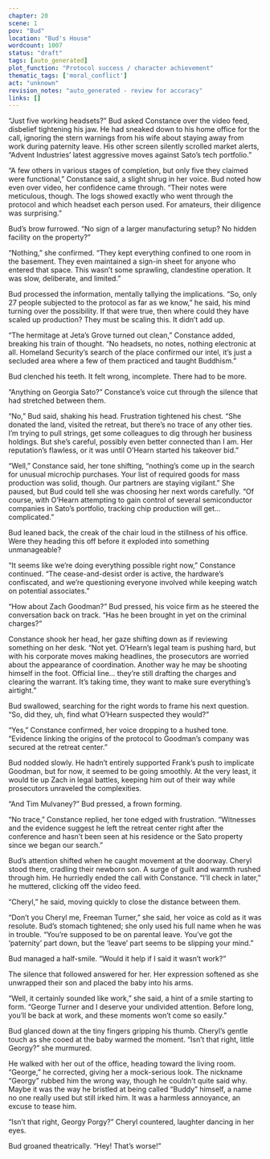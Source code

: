 ```yaml
---
chapter: 20
scene: 1
pov: "Bud"
location: "Bud's House"
wordcount: 1007
status: "draft"
tags: [auto_generated]
plot_function: "Protocol success / character achievement"
thematic_tags: ['moral_conflict']
act: "unknown"
revision_notes: "auto_generated - review for accuracy"
links: []
---
```


“Just five working headsets?” Bud asked Constance over the video feed, disbelief tightening his jaw. He had sneaked down to his home office for the call, ignoring the stern warnings from his wife about staying away from work during paternity leave. His other screen silently scrolled market alerts, “Advent Industries’ latest aggressive moves against Sato’s tech portfolio.” 

“A few others in various stages of completion, but only five they claimed were functional,” Constance said, a slight shrug in her voice. Bud noted how even over video, her confidence came through. “Their notes were meticulous, though. The logs showed exactly who went through the protocol and which headset each person used. For amateurs, their diligence was surprising.” 

Bud’s brow furrowed. “No sign of a larger manufacturing setup? No hidden facility on the property?” 

“Nothing,” she confirmed. “They kept everything confined to one room in the basement. They even maintained a sign-in sheet for anyone who entered that space. This wasn’t some sprawling, clandestine operation. It was slow, deliberate, and limited.” 

Bud processed the information, mentally tallying the implications. “So, only 27 people subjected to the protocol as far as we know,” he said, his mind turning over the possibility. If that were true, then where could they have scaled up production? They must be scaling this. It didn’t add up. 

“The hermitage at Jeta’s Grove turned out clean,” Constance added, breaking his train of thought. “No headsets, no notes, nothing electronic at all. Homeland Security’s search of the place confirmed our intel, it’s just a secluded area where a few of them practiced and taught Buddhism.” 

Bud clenched his teeth. It felt wrong, incomplete. There had to be more. 

“Anything on Georgia Sato?” Constance’s voice cut through the silence that had stretched between them. 

“No,” Bud said, shaking his head. Frustration tightened his chest. “She donated the land, visited the retreat, but there’s no trace of any other ties. I’m trying to pull strings, get some colleagues to dig through her business holdings. But she’s careful, possibly even better connected than I am. Her reputation’s flawless, or it was until O’Hearn started his takeover bid.” 

“Well,” Constance said, her tone shifting, “nothing’s come up in the search for unusual microchip purchases. Your list of required goods for mass production was solid, though. Our partners are staying vigilant.” She paused, but Bud could tell she was choosing her next words carefully. “Of course, with O’Hearn attempting to gain control of several semiconductor companies in Sato’s portfolio, tracking chip production will get… complicated.” 

Bud leaned back, the creak of the chair loud in the stillness of his office. Were they heading this off before it exploded into something unmanageable?  

“It seems like we’re doing everything possible right now,” Constance continued. “The cease-and-desist order is active, the hardware’s confiscated, and we’re questioning everyone involved while keeping watch on potential associates.” 

“How about Zach Goodman?” Bud pressed, his voice firm as he steered the conversation back on track. “Has he been brought in yet on the criminal charges?” 

Constance shook her head, her gaze shifting down as if reviewing something on her desk. “Not yet. O’Hearn’s legal team is pushing hard, but with his corporate moves making headlines, the prosecutors are worried about the appearance of coordination. Another way he may be shooting himself in the foot. Official line… they’re still drafting the charges and clearing the warrant. It’s taking time, they want to make sure everything’s airtight.” 

Bud swallowed, searching for the right words to frame his next question. “So, did they, uh, find what O’Hearn suspected they would?” 

“Yes,” Constance confirmed, her voice dropping to a hushed tone. “Evidence linking the origins of the protocol to Goodman’s company was secured at the retreat center.” 

Bud nodded slowly. He hadn’t entirely supported Frank’s push to implicate Goodman, but for now, it seemed to be going smoothly. At the very least, it would tie up Zach in legal battles, keeping him out of their way while prosecutors unraveled the complexities. 

“And Tim Mulvaney?” Bud pressed, a frown forming. 

“No trace,” Constance replied, her tone edged with frustration. “Witnesses and the evidence suggest he left the retreat center right after the conference and hasn’t been seen at his residence or the Sato property since we began our search.” 

Bud’s attention shifted when he caught movement at the doorway. Cheryl stood there, cradling their newborn son. A surge of guilt and warmth rushed through him. He hurriedly ended the call with Constance. “I’ll check in later,” he muttered, clicking off the video feed. 

“Cheryl,” he said, moving quickly to close the distance between them. 

“Don’t you Cheryl me, Freeman Turner,” she said, her voice as cold as it was resolute. Bud’s stomach tightened; she only used his full name when he was in trouble. “You’re supposed to be on parental leave. You’ve got the ‘paternity’ part down, but the ‘leave’ part seems to be slipping your mind.” 

Bud managed a half-smile. “Would it help if I said it wasn’t work?” 

The silence that followed answered for her. Her expression softened as she unwrapped their son and placed the baby into his arms. 

“Well, it certainly sounded like work,” she said, a hint of a smile starting to form. “George Turner and I deserve your undivided attention. Before long, you’ll be back at work, and these moments won’t come so easily.” 

Bud glanced down at the tiny fingers gripping his thumb. Cheryl’s gentle touch as she cooed at the baby warmed the moment. “Isn’t that right, little Georgy?” she murmured. 

He walked with her out of the office, heading toward the living room. “George,” he corrected, giving her a mock-serious look. The nickname “Georgy” rubbed him the wrong way, though he couldn’t quite said why. Maybe it was the way he bristled at being called “Buddy” himself, a name no one really used but still irked him. It was a harmless annoyance, an excuse to tease him. 

“Isn’t that right, Georgy Porgy?” Cheryl countered, laughter dancing in her eyes. 

Bud groaned theatrically. “Hey! That’s worse!”
